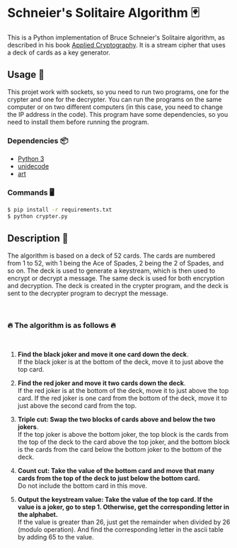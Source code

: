 # Schneier's Solitaire Algorithm 🃏

This is a Python implementation of Bruce Schneier's Solitaire algorithm, as described in his book [Applied Cryptography](https://www.schneier.com/books/applied_cryptography/). It is a stream cipher that uses a deck of cards as a key generator.

## Usage 🚀

This projet work with sockets, so you need to run two programs, one for the crypter and one for the decrypter.
You can run the programs on the same computer or on two different computers (in this case, you need to change the IP address in the code).
This program have some dependencies, so you need to install them before running the program.

### Dependencies 📦

- [Python 3](https://www.python.org/downloads/)
- [unidecode](https://pypi.org/project/Unidecode/)
- [art](https://pypi.org/project/art/)

### Commands 🖥️

```bash
$ pip install -r requirements.txt
$ python crypter.py
```

## Description 📝

The algorithm is based on a deck of 52 cards. The cards are numbered from 1 to 52, with 1 being the Ace of Spades, 2 being the 2 of Spades, and so on. The deck is used to generate a keystream, which is then used to encrypt or decrypt a message.
The same deck is used for both encryption and decryption.
The deck is created in the crypter program, and the deck is sent to the decrypter program to decrypt the message.

&nbsp;

### 🔥 **The algorithm is as follows**  🔥
<br>

1. **Find the black joker and move it one card down the deck**. <br/> If the black joker is at the bottom of the deck, move it to just above the top card.

2. **Find the red joker and move it two cards down the deck**. <br/> If the red joker is at the bottom of the deck, move it to just above the top card. If the red joker is one card from the bottom of the deck, move it to just above the second card from the top.

3. **Triple cut: Swap the two blocks of cards above and below the two jokers**. <br/> If the top joker is above the bottom joker, the top block is the cards from the top of the deck to the card above the top joker, and the bottom block is the cards from the card below the bottom joker to the bottom of the deck.

4. **Count cut: Take the value of the bottom card and move that many cards from the top of the deck to just below the bottom card.** <br/> Do not include the bottom card in this move.

5. **Output the keystream value: Take the value of the top card. If the value is a joker, go to step 1. Otherwise, get the corresponding letter in the alphabet.** <br /> If the value is greater than 26, just get the remainder when divided by 26 (modulo operation). And find the corresponding letter in the ascii table by adding 65 to the value.
